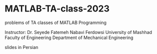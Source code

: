 # MATLAB-TA-class-2023
problems of TA classes of MATLAB Programming

Instructor: Dr. Seyede Fatemeh Nabavi
Ferdowsi University of Mashhad
Faculty of Engineering
Department of Mechanical Engineering

slides in Persian
